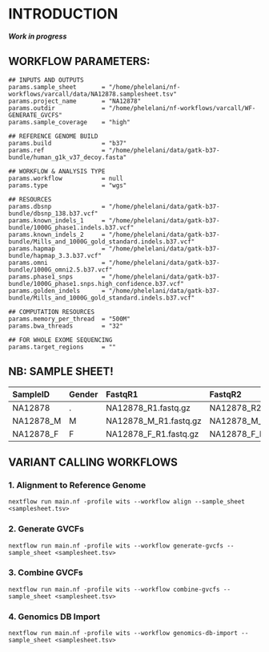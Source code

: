 # INTRODUCTION
**_Work in progress_**

## WORKFLOW PARAMETERS:
```
## INPUTS AND OUTPUTS
params.sample_sheet       = "/home/phelelani/nf-workflows/varcall/data/NA12878.samplesheet.tsv"
params.project_name       = "NA12878"
params.outdir             = "/home/phelelani/nf-workflows/varcall/WF-GENERATE_GVCFS"
params.sample_coverage    = "high"

## REFERENCE GENOME BUILD
params.build              = "b37"
params.ref                = "/home/phelelani/data/gatk-b37-bundle/human_g1k_v37_decoy.fasta" 

## WORKFLOW & ANALYSIS TYPE
params.workflow           = null
params.type               = "wgs"

## RESOURCES
params.dbsnp              = "/home/phelelani/data/gatk-b37-bundle/dbsnp_138.b37.vcf"
params.known_indels_1     = "/home/phelelani/data/gatk-b37-bundle/1000G_phase1.indels.b37.vcf"
params.known_indels_2     = "/home/phelelani/data/gatk-b37-bundle/Mills_and_1000G_gold_standard.indels.b37.vcf"
params.hapmap             = "/home/phelelani/data/gatk-b37-bundle/hapmap_3.3.b37.vcf"
params.omni               = "/home/phelelani/data/gatk-b37-bundle/1000G_omni2.5.b37.vcf"
params.phase1_snps        = "/home/phelelani/data/gatk-b37-bundle/1000G_phase1.snps.high_confidence.b37.vcf"
params.golden_indels      = "/home/phelelani/data/gatk-b37-bundle/Mills_and_1000G_gold_standard.indels.b37.vcf"

## COMPUTATION RESOURCES
params.memory_per_thread  = "500M"
params.bwa_threads        = "32"

## FOR WHOLE EXOME SEQUENCING
params.target_regions     = ""
```

## NB: SAMPLE SHEET!
| SampleID | Gender | FastqR1 | FastqR2 | Flowcell | Lane | BAM | gVCF |
| :---- | :---- | :---- | :---- | :---- | :---- | :---- | :---- |
| NA12878 |	. | NA12878\_R1.fastq.gz | NA12878\_R2.fastq.gz | HHTN2BBXX	 | 6 | NA12878.md.recal.cram | . |
| NA12878\_M | M | NA12878\_M\_R1.fastq.gz | NA12878\_M\_R2.fastq.gz | HHTN2BBXX | 6 | NA12878\_M.md.recal.cram | . |
| NA12878\_F | F | NA12878\_F\_R1.fastq.gz | NA12878\_F\_R2.fastq.gz | HHTN2BBXX | 6 | NA12878\_F.md.recal.cram | . |

## VARIANT CALLING WORKFLOWS
### 1. Alignment to Reference Genome
```
nextflow run main.nf -profile wits --workflow align --sample_sheet <samplesheet.tsv>
```

### 2. Generate GVCFs
```
nextflow run main.nf -profile wits --workflow generate-gvcfs --sample_sheet <samplesheet.tsv>
```

### 3. Combine GVCFs
```
nextflow run main.nf -profile wits --workflow combine-gvcfs --sample_sheet <samplesheet.tsv>
```

### 4. Genomics DB Import
```
nextflow run main.nf -profile wits --workflow genomics-db-import --sample_sheet <samplesheet.tsv>
```

<!-- The repos contains individual wrokflows to process cohorts of human genome samples through alignment, calling, joint calling and variant quality score recalibration. Some additional workflows for pre and post BAM/gVCF manipulation/checking are also included. -->

<!-- ## To run -->

<!-- Each folder contains a workflow which is part of the main workflow or a separate workflow to check/prepare the data for a specific part of the main workflow. -->


<!-- ### Main workflow -->
<!-- * **align** - Need to provide a sample sheet containing paths to forward and reverse reads. BWA, Picard MarkDuplicates and GATK BaseRecalibrator are run on the samples. -->
<!-- * **generate-gvcf** - Need to provide a sample sheet with paths to the BAMs. GATKs HaplotypeCaller is run in gVCF mode on the samples. -->
<!-- * **combine-gvcfs** - Need to provide a sample sheet with paths to the gVCFs. GATKs CombineGVCFs is run on all samples. -->
<!-- * **genomics-db-import** - Need to provide a sample sheet with paths to the gVCFs. GATKs GenomicsDBImport is run on all samples. A new database can be created or an existing database can be updated. -->
<!-- * **genome-calling** - Need to provide the path to the combined gVCF. GenotypeGVCFs are run jointly on all samples on full genome. VQSR is also applied to chromosome 1 to 22, X, Y and MT. GenotypeGVCFs are run on chromosome level where SNP and INDEL VQSR are run on genome level (**according to GATKs best practices**). -->
<!-- * **filter-vcf** - Filter final VCFs based on the PASS flag in the FILTER column. Needed after VQSR. -->

<!-- **Note**: Can use **combine-gvcfs** or **genomics-db-import** for combining the gVCFs. **genomics-db-import** is however the latest method and allows for updating of an existing database / combined set. -->

<!-- ### Separate workflows -->
<!-- * **bam-to-cram** - Need to provide a sample sheet with paths to the BAMs. BAMs are converted to CRAM (v3), indexed, stats are calculated and md5sums are generated. -->
<!-- * **cram-to-bam** - Need to provide a sample sheet with paths to the CRAMs. CRAMs are converted to BAM, indexed, stats are calculated and md5sums are generated. -->
<!-- * **cram-to-fastq** - Need to provide a sample sheet with paths to the CRAMs. CRAMs are converted to Fastq (forward and reverse pair). -->
<!-- * **index-bams** - Need to provide a sample sheet with paths to the BAMs. BAMs are indexed. -->
<!-- * **index-vcf** - Need to provide a sample sheet with paths to the VCFs/gVCFs. VCFs/gVCFs are indexed. -->
<!-- * **bam-flagstat** - Need to provide a sample sheet with paths to the BAMs/CRAMs. Flagstat reporsts are created. -->
<!-- * **mt-calling** - Need to provide a samples sheet with paths to BAMs/CRAMs. Mitochondrial variant calling are doen with the Mutect2 pipeline. -->
<!-- * **combine-lanes** - Need to provide a samplesheet to directories with the multi-lane BAMs. BAMs are merged and indexed. -->
<!-- * **validate-gvcf** - Need to provide a samplesheet with path to gVCFs and gender info. gVCF validation are done on chromosome level using GATK's ValidateVariants.  -->
<!-- * **genotype-refinement** - Need to provide a path to the VQSRed VCF. Genotype Refinment are done on chromosome level using GATK's CalculateGenotypePosteriors, VariantFiltration and VariantAnnotator.  -->

<!-- ## Note -->
<!-- * The main workflow can be followed for a single sample or joint calling sample. For a single sample the **combine-gvcfs** or **genomics-db-import** can be skipped and the **genome-calling** configs can point to single sample `.g.vcf`. -->

<!-- ## Example -->
<!-- The GiaB dataset can be downloaded and used for testing -->
<!-- ``` -->
<!-- wget -O NA12878_R1.fastq.gz ftp://ftp-trace.ncbi.nih.gov/giab/ftp/data/NA12878/Garvan_NA12878_HG001_HiSeq_Exome/NIST7035_TAAGGCGA_L001_R1_001.fastq.gz -->
<!-- wget -O NA12878_R2.fastq.gz ftp://ftp-trace.ncbi.nih.gov/giab/ftp/data/NA12878/Garvan_NA12878_HG001_HiSeq_Exome/NIST7035_TAAGGCGA_L001_R2_001.fastq.gz -->
<!-- ``` -->
